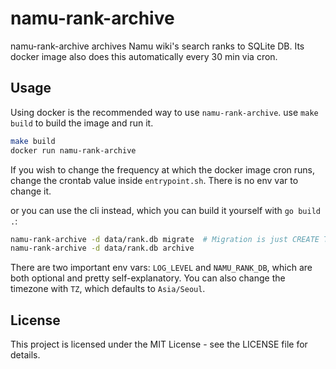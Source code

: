 # namu-rank-archive

namu-rank-archive archives Namu wiki's search ranks to SQLite DB. Its docker image also does this automatically every 30 min via cron.

## Usage
Using docker is the recommended way to use `namu-rank-archive`. use `make build` to build the image and run it.

```sh
make build
docker run namu-rank-archive
```
If you wish to change the frequency at which the docker image cron runs, change the crontab value inside `entrypoint.sh`. There is no env var to change it.

or you can use the cli instead, which you can build it yourself with `go build .`:

```sh
namu-rank-archive -d data/rank.db migrate  # Migration is just CREATE TABLE IF NOT EXISTS. Always back things up before you do anything!
namu-rank-archive -d data/rank.db archive 
```
There are two important env vars: `LOG_LEVEL` and `NAMU_RANK_DB`, which are both optional and pretty self-explanatory. You can also change the timezone with `TZ`, which defaults to `Asia/Seoul`.

## License

This project is licensed under the MIT License - see the LICENSE file for details.
